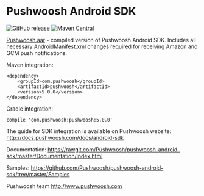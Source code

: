 Pushwoosh Android SDK
=====================
[![GitHub release](https://img.shields.io/github/release/Pushwoosh/pushwoosh-andorid-sdk.svg?style=flat-square)](https://github.com/Pushwoosh/pushwoosh-android-sdk/releases) 
[![Maven Central](https://maven-badges.herokuapp.com/maven-central/com.pushwoosh/pushwoosh/badge.svg)](https://maven-badges.herokuapp.com/maven-central/com.pushwoosh/pushwoosh)


[Pushwoosh.aar](https://github.com/Pushwoosh/pushwoosh-android-sdk/blob/master/pushwoosh.aar) - compiled version of Pushwoosh Android SDK. Includes all necessary AndroidManifest.xml changes required for receiving Amazon and GCM push notifications.

Maven integration:

	<dependency>
  		<groupId>com.pushwoosh</groupId>
  		<artifactId>pushwoosh</artifactId>
  		<version>5.0.0</version>
	</dependency>

Gradle integration:

	compile 'com.pushwoosh:pushwoosh:5.0.0'


The guide for SDK integration is available on Pushwoosh website:  
http://docs.pushwoosh.com/docs/android-sdk

Documentation:
https://rawgit.com/Pushwoosh/pushwoosh-android-sdk/master/Documentation/index.html

Samples:
https://github.com/Pushwoosh/pushwoosh-android-sdk/tree/master/Samples

Pushwoosh team
http://www.pushwoosh.com
